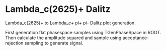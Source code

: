 # Lambda_c(2625)+ Dalitz

Lambda_c(2625)+ to Lambda_c+ pi+ pi- Dalitz plot generation.

First generation flat phasespace samples using TGenPhaseSpace
in ROOT. Then calculate the amplitude squared and sample using
acceptance-rejection sampling to generate signal.
